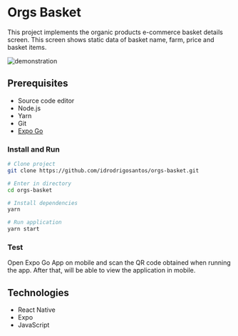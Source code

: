 # Orgs Basket

This project implements the organic products e-commerce basket details screen. This screen shows static data of basket name, farm, price and basket items.

![demonstration](https://user-images.githubusercontent.com/23555768/174496450-c878124d-b847-485a-8c66-f50f634a3f2e.gif)

## Prerequisites

* Source code editor
* Node.js
* Yarn
* Git
* [Expo Go](https://expo.dev/client)

### Install and Run

```bash
# Clone project
git clone https://github.com/idrodrigosantos/orgs-basket.git

# Enter in directory
cd orgs-basket

# Install dependencies
yarn

# Run application
yarn start
```

### Test

Open Expo Go App on mobile and scan the QR code obtained when running the app. After that, will be able to view the application in mobile.

## Technologies

* React Native
* Expo
* JavaScript
